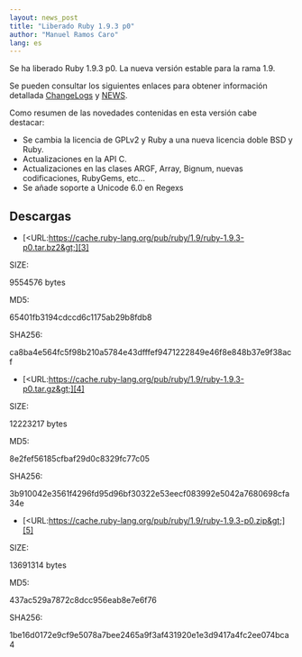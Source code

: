 ```yaml
---
layout: news_post
title: "Liberado Ruby 1.9.3 p0"
author: "Manuel Ramos Caro"
lang: es
---
```


Se ha liberado Ruby 1.9.3 p0. La nueva versión estable para la rama 1.9.

Se pueden consultar los siguientes enlaces para obtener información
detallada [ChangeLogs][1] y [NEWS][2].

Como resumen de las novedades contenidas en esta versión cabe destacar:

* Se cambia la licencia de GPLv2 y Ruby a una nueva licencia doble BSD y
  Ruby.
* Actualizaciones en la API C.
* Actualizaciones en las clases ARGF, Array, Bignum, nuevas
  codificaciones, RubyGems, etc…
* Se añade soporte a Unicode 6.0 en Regexs

## Descargas

* [&lt;URL:https://cache.ruby-lang.org/pub/ruby/1.9/ruby-1.9.3-p0.tar.bz2&gt;][3]

SIZE:

9554576 bytes

MD5:

65401fb3194cdccd6c1175ab29b8fdb8

SHA256:

ca8ba4e564fc5f98b210a5784e43dfffef9471222849e46f8e848b37e9f38acf

* [&lt;URL:https://cache.ruby-lang.org/pub/ruby/1.9/ruby-1.9.3-p0.tar.gz&gt;][4]

SIZE:

12223217 bytes

MD5:

8e2fef56185cfbaf29d0c8329fc77c05

SHA256:

3b910042e3561f4296fd95d96bf30322e53eecf083992e5042a7680698cfa34e

* [&lt;URL:https://cache.ruby-lang.org/pub/ruby/1.9/ruby-1.9.3-p0.zip&gt;][5]

SIZE:

13691314 bytes

MD5:

437ac529a7872c8dcc956eab8e7e6f76

SHA256:

1be16d0172e9cf9e5078a7bee2465a9f3af431920e1e3d9417a4fc2ee074bca4



[1]: https://svn.ruby-lang.org/repos/ruby/tags/v1_9_3_0/ChangeLog
[2]: https://svn.ruby-lang.org/repos/ruby/tags/v1_9_3_0/NEWS
[3]: https://cache.ruby-lang.org/pub/ruby/1.9/ruby-1.9.3-p0.tar.bz2
[4]: https://cache.ruby-lang.org/pub/ruby/1.9/ruby-1.9.3-p0.tar.gz
[5]: https://cache.ruby-lang.org/pub/ruby/1.9/ruby-1.9.3-p0.zip
